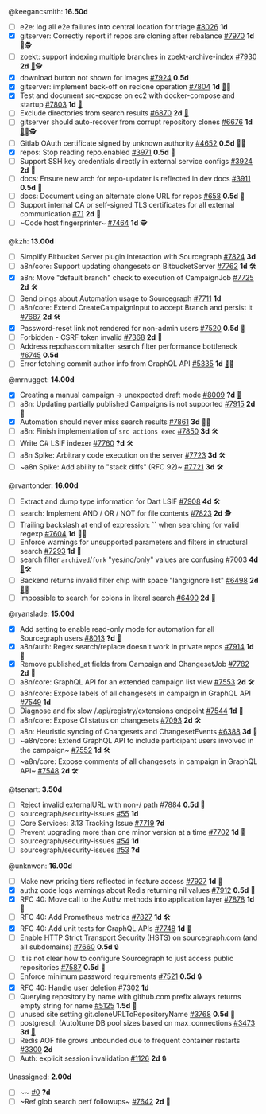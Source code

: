 
@keegancsmith: __16.50d__

- [ ] e2e: log all e2e failures into central location for triage [#8026](https://github.com/sourcegraph/sourcegraph/issues/8026) __1d__ 
- [x] gitserver: Correctly report if repos are cloning after rebalance [#7970](https://github.com/sourcegraph/sourcegraph/issues/7970) __1d__ 🐛🕵️
- [ ] zoekt: support indexing multiple branches in zoekt-archive-index [#7930](https://github.com/sourcegraph/sourcegraph/issues/7930) __2d__ [👩](https://app.hubspot.com/contacts/2762526/company/554338610)🕵️
- [x] download button not shown for images [#7924](https://github.com/sourcegraph/sourcegraph/issues/7924) __0.5d__ 
- [x] gitserver: implement back-off on reclone operation [#7804](https://github.com/sourcegraph/sourcegraph/issues/7804) __1d__ [👩](https://app.hubspot.com/contacts/2762526/company/555146901)🐛
- [x] Test and document src-expose on ec2 with docker-compose and startup [#7803](https://github.com/sourcegraph/sourcegraph/issues/7803) __1d__ [👩](https://app.hubspot.com/contacts/2762526/company/947819054)
- [ ] Exclude directories from search results [#6870](https://github.com/sourcegraph/sourcegraph/issues/6870) __2d__ [👩](https://app.hubspot.com/contacts/2762526/company/464956351)
- [ ] gitserver should auto-recover from corrupt repository clones [#6676](https://github.com/sourcegraph/sourcegraph/issues/6676) __1d__ [👩](https://app.hubspot.com/contacts/2762526/company/407948923)🐛🕵️
- [ ] Gitlab OAuth certificate signed by unknown authority [#4652](https://github.com/sourcegraph/sourcegraph/issues/4652) __0.5d__ 🐛👩
- [x] repos: Stop reading repo.enabled [#3971](https://github.com/sourcegraph/sourcegraph/issues/3971) __0.5d__ 🧶
- [ ] Support SSH key credentials directly in external service configs [#3924](https://github.com/sourcegraph/sourcegraph/issues/3924) __2d__ 👩
- [ ] docs: Ensure new arch for repo-updater is reflected in dev docs [#3911](https://github.com/sourcegraph/sourcegraph/issues/3911) __0.5d__ 🧶
- [ ] docs: Document using an alternate clone URL for repos [#658](https://github.com/sourcegraph/sourcegraph/issues/658) __0.5d__ 🧶
- [ ] Support internal CA or self-signed TLS certificates for all external communication [#71](https://github.com/sourcegraph/sourcegraph/issues/71) __2d__ 👩
- [ ] ~Code host fingerprinter~ [#7464](https://github.com/sourcegraph/sourcegraph/issues/7464) __1d__ 🕵️

@kzh: __13.00d__

- [ ] Simplify Bitbucket Server plugin interaction with Sourcegraph [#7824](https://github.com/sourcegraph/sourcegraph/issues/7824) __3d__ 
- [ ] a8n/core: Support updating changesets on BitbucketServer [#7762](https://github.com/sourcegraph/sourcegraph/issues/7762) __1d__ 🛠️
- [x] a8n: Move "default branch" check to execution of CampaignJob [#7725](https://github.com/sourcegraph/sourcegraph/issues/7725) __2d__ 🛠️
- [ ] Send pings about Automation usage to Sourcegraph [#7711](https://github.com/sourcegraph/sourcegraph/issues/7711) __1d__ 
- [ ] a8n/core: Extend CreateCampaignInput to accept Branch and persist it [#7687](https://github.com/sourcegraph/sourcegraph/issues/7687) __2d__ 🛠️
- [x] Password-reset link not rendered for non-admin users [#7520](https://github.com/sourcegraph/sourcegraph/issues/7520) __0.5d__ 🐛
- [ ] Forbidden - CSRF token invalid [#7368](https://github.com/sourcegraph/sourcegraph/issues/7368) __2d__ 🐛
- [ ] Address repohascommitafter search filter performance bottleneck [#6745](https://github.com/sourcegraph/sourcegraph/issues/6745) __0.5d__ 
- [ ] Error fetching commit author info from GraphQL API [#5335](https://github.com/sourcegraph/sourcegraph/issues/5335) __1d__ [👩](https://app.hubspot.com/contacts/2762526/company/814799425)🐛

@mrnugget: __14.00d__

- [x] Creating a manual campaign -> unexpected draft mode [#8009](https://github.com/sourcegraph/sourcegraph/issues/8009) __?d__ [👩](https://app.hubspot.com/contacts/2762526/company/608245740)
- [ ] a8n: Updating partially published Campaigns is not supported [#7915](https://github.com/sourcegraph/sourcegraph/issues/7915) __2d__ 🐛
- [x] Automation should never miss search results [#7861](https://github.com/sourcegraph/sourcegraph/issues/7861) __3d__ 🐛🧶
- [ ] a8n: Finish implementation of `src actions exec` [#7850](https://github.com/sourcegraph/sourcegraph/issues/7850) __3d__ 🛠️
- [ ] Write C# LSIF indexer [#7760](https://github.com/sourcegraph/sourcegraph/issues/7760) __?d__ 🛠️
- [ ] a8n Spike: Arbitrary code execution on the server [#7723](https://github.com/sourcegraph/sourcegraph/issues/7723) __3d__ 🛠️
- [ ] ~a8n Spike: Add ability to "stack diffs" (RFC 92)~ [#7721](https://github.com/sourcegraph/sourcegraph/issues/7721) __3d__ 🛠️

@rvantonder: __16.00d__

- [ ] Extract and dump type information for Dart LSIF  [#7908](https://github.com/sourcegraph/sourcegraph/issues/7908) __4d__ 🛠️
- [ ] search: Implement AND / OR / NOT for file contents [#7823](https://github.com/sourcegraph/sourcegraph/issues/7823) __2d__ 🕵️
- [ ] Trailing backslash at end of expression: `` when searching for valid regexp [#7604](https://github.com/sourcegraph/sourcegraph/issues/7604) __1d__ 🐛👩
- [ ] Enforce warnings for unsupported parameters and filters in structural search [#7293](https://github.com/sourcegraph/sourcegraph/issues/7293) __1d__ 🧶
- [ ] search filter `archived`/`fork` "yes/no/only" values are confusing [#7003](https://github.com/sourcegraph/sourcegraph/issues/7003) __4d__ [👩](https://app.hubspot.com/contacts/2762526/company/1749284052)🛠️
- [ ] Backend returns invalid filter chip with space "lang:ignore list" [#6498](https://github.com/sourcegraph/sourcegraph/issues/6498) __2d__ [👩](https://app.hubspot.com/contacts/2762526/company/419771425)🐛
- [ ] Impossible to search for colons in literal search [#6490](https://github.com/sourcegraph/sourcegraph/issues/6490) __2d__ 🐛

@ryanslade: __15.00d__

- [x] Add setting to enable read-only mode for automation for all Sourcegraph users [#8013](https://github.com/sourcegraph/sourcegraph/issues/8013) __?d__ [👩](https://app.hubspot.com/contacts/2762526/company/608245740)
- [x] a8n/auth: Regex search/replace doesn't work in private repos [#7914](https://github.com/sourcegraph/sourcegraph/issues/7914) __1d__ 🐛
- [x] Remove published_at fields from Campaign and ChangesetJob [#7782](https://github.com/sourcegraph/sourcegraph/issues/7782) __2d__ 🧶
- [ ] a8n/core: GraphQL API for an extended campaign list view [#7553](https://github.com/sourcegraph/sourcegraph/issues/7553) __2d__ 🛠️
- [ ] a8n/core: Expose labels of all changesets in campaign in GraphQL API [#7549](https://github.com/sourcegraph/sourcegraph/issues/7549) __1d__ 
- [ ] Diagnose and fix slow /.api/registry/extensions endpoint [#7544](https://github.com/sourcegraph/sourcegraph/issues/7544) __1d__ 🧶
- [ ] a8n/core: Expose CI status on changesets [#7093](https://github.com/sourcegraph/sourcegraph/issues/7093) __2d__ 🛠️
- [ ] a8n: Heuristic syncing of Changesets and ChangesetEvents [#6388](https://github.com/sourcegraph/sourcegraph/issues/6388) __3d__ 🧶
- [ ] ~a8n/core: Extend GraphQL API to include participant users involved in the campaign~ [#7552](https://github.com/sourcegraph/sourcegraph/issues/7552) __1d__ 🛠️
- [ ] ~a8n/core: Expose comments of all changesets in campaign in GraphQL API~ [#7548](https://github.com/sourcegraph/sourcegraph/issues/7548) __2d__ 🛠️

@tsenart: __3.50d__

- [ ] Reject invalid externalURL with non-/ path [#7884](https://github.com/sourcegraph/sourcegraph/issues/7884) __0.5d__ 🐛
- [ ] sourcegraph/security-issues [#55](https://github.com/sourcegraph/security-issues/issues/55) __1d__ 
- [ ] Core Services: 3.13 Tracking Issue [#7719](https://github.com/sourcegraph/sourcegraph/issues/7719) __?d__ 
- [ ] Prevent upgrading more than one minor version at a time [#7702](https://github.com/sourcegraph/sourcegraph/issues/7702) __1d__ 🐛
- [ ] sourcegraph/security-issues [#54](https://github.com/sourcegraph/security-issues/issues/54) __1d__ 
- [ ] sourcegraph/security-issues [#53](https://github.com/sourcegraph/security-issues/issues/53) __?d__ 

@unknwon: __16.00d__

- [ ] Make new pricing tiers reflected in feature access [#7927](https://github.com/sourcegraph/sourcegraph/issues/7927) __1d__ 🐛
- [x] authz code logs warnings about Redis returning nil values [#7912](https://github.com/sourcegraph/sourcegraph/issues/7912) __0.5d__ 🐛
- [x] RFC 40: Move call to the Authz methods into application layer [#7878](https://github.com/sourcegraph/sourcegraph/issues/7878) __1d__ 🧶
- [ ] RFC 40: Add Prometheus metrics [#7827](https://github.com/sourcegraph/sourcegraph/issues/7827) __1d__ 🛠️
- [x] RFC 40: Add unit tests for GraphQL APIs [#7748](https://github.com/sourcegraph/sourcegraph/issues/7748) __1d__ 🧶
- [ ] Enable HTTP Strict Transport Security (HSTS) on sourcegraph.com (and all subdomains) [#7660](https://github.com/sourcegraph/sourcegraph/issues/7660) __0.5d__ 🔒
- [ ] It is not clear how to configure Sourcegraph to just access public repositories [#7587](https://github.com/sourcegraph/sourcegraph/issues/7587) __0.5d__ 🐛
- [ ] Enforce minimum password requirements [#7521](https://github.com/sourcegraph/sourcegraph/issues/7521) __0.5d__ 🔒
- [x] RFC 40: Handle user deletion [#7302](https://github.com/sourcegraph/sourcegraph/issues/7302) __1d__ 
- [ ] Querying repository by name with github.com prefix always returns empty string for name [#5125](https://github.com/sourcegraph/sourcegraph/issues/5125) __1.5d__ 🐛
- [ ] unused site setting git.cloneURLToRepositoryName [#3768](https://github.com/sourcegraph/sourcegraph/issues/3768) __0.5d__ 🧶
- [ ] postgresql: (Auto)tune DB pool sizes based on max_connections [#3473](https://github.com/sourcegraph/sourcegraph/issues/3473) __3d__ [👩](https://app.hubspot.com/contacts/2762526/company/419771425)
- [ ] Redis AOF file grows unbounded due to frequent container restarts [#3300](https://github.com/sourcegraph/sourcegraph/issues/3300) __2d__ 
- [ ] Auth: explicit session invalidation [#1126](https://github.com/sourcegraph/sourcegraph/issues/1126) __2d__ 🔒

Unassigned: __2.00d__

- [ ] ~~ [#0]() __?d__ 
- [ ] ~Ref glob search perf followups~ [#7642](https://github.com/sourcegraph/sourcegraph/issues/7642) __2d__ 🧶
